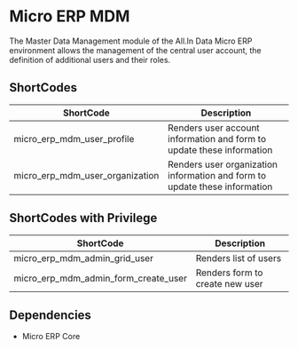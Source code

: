 # Micro ERP MDM

The Master Data Management module of the All.In Data Micro ERP environment allows the 
management of the central user account, the definition of additional users and their roles.

## ShortCodes

| ShortCode | Description |
| ---- | ---- |
| micro_erp_mdm_user_profile | Renders user account information and form to update these information |
| micro_erp_mdm_user_organization | Renders user organization information and form to update these information |

## ShortCodes with Privilege

| ShortCode | Description |
| ---- | ---- |
| micro_erp_mdm_admin_grid_user | Renders list of users |
| micro_erp_mdm_admin_form_create_user | Renders form to create new user |

## Dependencies

- Micro ERP Core